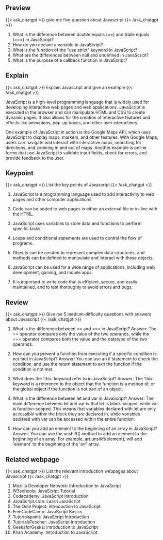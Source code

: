 ## Preview
{{< ask_chatgpt >}}
give me five question about Javascript
{{< /ask_chatgpt >}}



1. What is the difference between double equals (==) and triple equals (===) in JavaScript?
2. How do you declare a variable in JavaScript?
3. What is the function of the "use strict" keyword in JavaScript?
4. What are the differences between null and undefined in JavaScript?
5. What is the purpose of a callback function in JavaScript?   

## Explain
{{< ask_chatgpt >}}
Explain Javascript and give an example
{{< /ask_chatgpt >}}



JavaScript is a high-level programming language that is widely used for developing interactive web pages and web applications. JavaScript is executed in the browser and can manipulate HTML and CSS to create dynamic pages. It also allows for the creation of interactive features and effects like animations, pop-up boxes, and other user interactions.

One example of JavaScript in action is the Google Maps API, which uses JavaScript to display maps, markers, and other features. With Google Maps, users can navigate and interact with interactive maps, searching for directions, and zooming in and out of maps. Another example is online forms that use JavaScript to validate input fields, check for errors, and provide feedback to the user.   

## Keypoint
{{< ask_chatgpt >}}
List the key points of Javascript
{{< /ask_chatgpt >}}



1. JavaScript is a programming language used to add interactivity to web pages and other computer applications.

2. Code can be added to web pages in either an external file or in-line with the HTML.

3. JavaScript uses variables to store data and functions to perform specific tasks.

4. Loops and conditional statements are used to control the flow of programs.

5. Objects can be created to represent complex data structures, and methods can be defined to manipulate and interact with those objects.

6. JavaScript can be used for a wide range of applications, including web development, gaming, and mobile apps.

7. It is important to write code that is efficient, secure, and easily maintained, and to test thoroughly to avoid errors and bugs.   

## Review
{{< ask_chatgpt >}}
Give me 5 medium-difficulty questions with answers about Javascript
{{< /ask_chatgpt >}}



1. What is the difference between == and === in JavaScript?
Answer: The == operator compares only the value of the two operands, while the === operator compares both the value and the datatype of the two operands.

2. How can you prevent a function from executing if a specific condition is not met in JavaScript?
Answer: You can use an if statement to check the condition, and use the return statement to exit the function if the condition is not met.

3. What does the 'this' keyword refer to in JavaScript?
Answer: The 'this' keyword is a reference to the object that the function is a method of, or the global object if the function is not part of an object.

4. What is the difference between let and var in JavaScript?
Answer: The main difference between let and var is that let is block-scoped, while var is function-scoped. This means that variables declared with let are only accessible within the block they are declared in, while variables declared with var can be accessed within the entire function.

5. How can you add an element to the beginning of an array in JavaScript?
Answer: You can use the unshift() method to add an element to the beginning of an array. For example, arr.unshift(element); will add 'element' to the beginning of the 'arr' array.   

## Related webpage
{{< ask_chatgpt >}}
List the relevant introduction webpages about Javascript
{{< /ask_chatgpt >}}



1. Mozilla Developer Network: Introduction to JavaScript 
2. W3schools: JavaScript Tutorial 
3. Codecademy: JavaScript Introduction 
4. JavaScript.com: Learn JavaScript 
5. The Odin Project: Introduction to JavaScript 
6. FreeCodeCamp: JavaScript Basics 
7. Tutorialspoint: JavaScript Introduction 
8. TutorialsTeacher: JavaScript Introduction 
9. GeeksforGeeks: Introduction to JavaScript 
10. Khan Academy: Introduction to JavaScript.   

